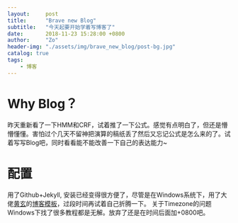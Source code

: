 ```yaml
---
layout:     post
title:      "Brave new Blog"
subtitle:   "今天起要开始学着写博客了"
date:       2018-11-23 15:28:00 +0800
author:     "Zo"
header-img: "./assets/img/brave_new_blog/post-bg.jpg"
catalog: true
tags:
    - 博客
---
```


# Why Blog？
昨天重新看了一下HMM和CRF，试着推了一下公式。感觉有点明白了，但还是懵懵懂懂。害怕过个几天不留神把演算的稿纸丢了然后又忘记公式是怎么来的了。试着写写Blog吧，同时看看能不能改善一下自己的表达能力~

# 配置
用了Github+Jekyll, 安装已经变得很方便了，尽管是在Windows系统下，用了大佬[黄玄](https://huangxuan.me/about/)的[博客模板](https://github.com/Huxpro/huxpro.github.io)，过段时间再试着自己折腾一下。
关于Timezone的问题Windows下找了很多教程都是无解。放弃了还是在时间后面加+0800吧。